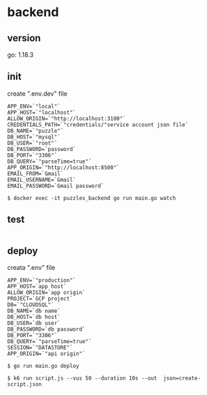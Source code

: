 # backend

## version
go: 1.18.3

## init
create ".env.dev" file
```
APP_ENV=`"local"`
APP_HOST=`"localhost"`
ALLOW_ORIGIN=`"http://localhost:3100"`
CREDENTIALS_PATH=`"credentials/"service account json file`
DB_NAME=`"puzzle"`
DB_HOST=`"mysql"`
DB_USER=`"root"`
DB_PASSWORD=`password`
DB_PORT=`"3306"`
DB_QUERY=`"parseTime=true"`
APP_ORIGIN=`"http://localhost:8500"`
EMAIL_FROM=`Gmail`
EMAIL_USERNAME=`Gmail`
EMAIL_PASSWORD=`Gmail password`
```
```
$ docker exec -it puzzles_backend go run main.go watch
```

## test
```
```

## deploy
creata ".env" file
```
APP_ENV=`"production"`
APP_HOST=`app host`
ALLOW_ORIGIN=`app origin`
PROJECT=`GCP project`
DB=`"CLOUDSQL"`
DB_NAME=`db name`
DB_HOST=`db host`
DB_USER=`db user`
DB_PASSWORD=`db password`
DB_PORT=`"3306"`
DB_QUERY=`"parseTime=true"`
SESSION=`"DATASTORE"`
APP_ORIGIN=`"api origin"`
```
```
$ go run main.go deploy
```

```
$ k6 run script.js --vus 50 --duration 10s --out  json=create-script.json
```